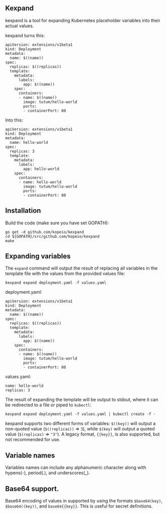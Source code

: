 ## Kexpand

kexpand is a tool for expanding Kubernetes placeholder variables into their actual values.

kexpand turns this:

```
apiVersion: extensions/v1beta1
kind: Deployment
metadata:
  name: $((name))
spec:
  replicas: $((replicas))
  template:
    metadata:
      labels:
        app: $((name))
    spec:
      containers:
      - name: $((name))
        image: tutum/hello-world
        ports:
        - containerPort: 80
```

Into this:

```
apiVersion: extensions/v1beta1
kind: Deployment
metadata:
  name: hello-world
spec:
  replicas: 3
  template:
    metadata:
      labels:
        app: hello-world
    spec:
      containers:
      - name: hello-world
        image: tutum/hello-world
        ports:
        - containerPort: 80
```

## Installation

Build the code (make sure you have set GOPATH):
```
go get -d github.com/kopeio/kexpand
cd ${GOPATH}/src/github.com/kopeio/kexpand
make
```

## Expanding variables

The `expand` command will output the result of replacing all variables in the template file with the values from the
provided values file:

`kexpand expand deployment.yaml -f values.yaml`

deployment.yaml:

```
apiVersion: extensions/v1beta1
kind: Deployment
metadata:
  name: $((name))
spec:
  replicas: $((replicas))
  template:
    metadata:
      labels:
        app: $((name))
    spec:
      containers:
      - name: $((name))
        image: tutum/hello-world
        ports:
        - containerPort: 80
```

values.yaml:

```
name: hello-world
replicas: 3
```

The result of expanding the template will be output to stdout, where it can be redirected to a file or piped to `kubectl`:

`kexpand expand deployment.yaml -f values.yaml | kubectl create -f -`

kexpand supports two different forms of variables: `$((key))` will output a non-quoted value (`$((replicas))` => `3`),
while `$(key)` will output a quoted value (`$(replicas)` => `"3"`). A legacy format, `{{key}}`, is also supported, but
not recommended for use.

## Variable names
Variables names can include any alphanumeric character along with hypens(-), period(.), and underscores(_).

## Base64 support.
Base64 encoding of values in supported by using the formats `$base64(key)`, `$base64((key))`, and `base64{{key}}`.  This
is useful for secret definitions.
